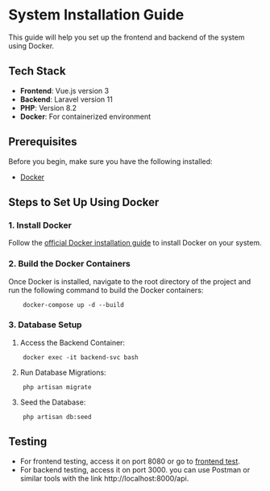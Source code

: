 # System Installation Guide

This guide will help you set up the frontend and backend of the system using Docker.

## Tech Stack

- **Frontend**: Vue.js version 3
- **Backend**: Laravel version 11
- **PHP**: Version 8.2
- **Docker**: For containerized environment

## Prerequisites

Before you begin, make sure you have the following installed:

- [Docker](https://www.docker.com/get-started)

## Steps to Set Up Using Docker

### 1. Install Docker

Follow the [official Docker installation guide](https://docs.docker.com/get-docker/) to install Docker on your system.

### 2. Build the Docker Containers

Once Docker is installed, navigate to the root directory of the project and run the following command to build the Docker containers:

```
    docker-compose up -d --build
```

### 3. Database Setup

1. Access the Backend Container:

```
    docker exec -it backend-svc bash
```
2. Run Database Migrations:

```
    php artisan migrate
```
3. Seed the Database:

```
    php artisan db:seed
```
## Testing

- For frontend testing, access it on port 8080 or go to [frontend test](http://localhost:8080).
- For backend testing, access it on port 3000. you can use Postman or similar tools with the link http://localhost:8000/api.